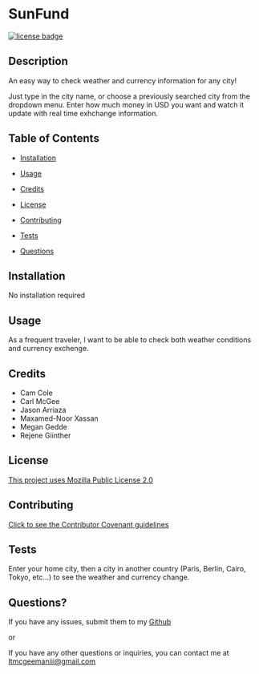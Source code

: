 # SunFund

[![license badge](https://img.shields.io/badge/license-Mozilla--Public--License--2.0-blue)](#License)

## Description

An easy way to check weather and currency information for any city!

Just type in the city name, or choose a previously searched city from the dropdown menu. Enter how much money in USD you want and watch it update with real time exhchange information.

## Table of Contents

- [Installation](#installation)

- [Usage](#usage)

- [Credits](#credits)

- [License](#license)

- [Contributing](#contributing)

- [Tests](#tests)

- [Questions](#questions)

## Installation

No installation required

## Usage

As a frequent traveler, I want to be able to check both weather conditions and currency exchenge.

## Credits

- Cam Cole
- Carl McGee
- Jason Arriaza
- Maxamed-Noor Xassan
- Megan Gedde
- Rejene Giinther

## License

[This project uses Mozilla Public License 2.0](./mozilla.txt)

## Contributing

[Click to see the Contributor Covenant guidelines](./code_of_conduct.md)

## Tests

Enter your home city, then a city in another country (Paris, Berlin, Cairo, Tokyo, etc...) to see the weather and currency change.

## Questions?

If you have any issues, submit them to my [Github](https://github.com/CarlJMcGee)

or

If you have any other questions or inquiries, you can contact me at [ltmcgeemaniii@gmail.com](mailto:ltmcgeemaniii@gmail.com)
